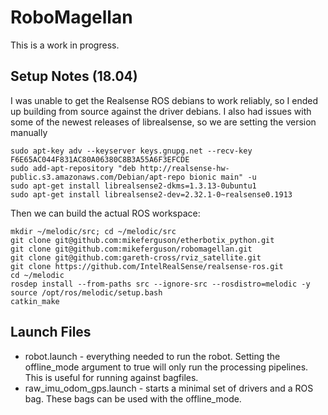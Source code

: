 # RoboMagellan

This is a work in progress.

## Setup Notes (18.04)

I was unable to get the Realsense ROS debians to work reliably, so I ended up
building from source against the driver debians. I also had issues with some
of the newest releases of librealsense, so we are setting the version manually

    sudo apt-key adv --keyserver keys.gnupg.net --recv-key F6E65AC044F831AC80A06380C8B3A55A6F3EFCDE
    sudo add-apt-repository "deb http://realsense-hw-public.s3.amazonaws.com/Debian/apt-repo bionic main" -u
    sudo apt-get install librealsense2-dkms=1.3.13-0ubuntu1
    sudo apt-get install librealsense2-dev=2.32.1-0~realsense0.1913

Then we can build the actual ROS workspace:

    mkdir ~/melodic/src; cd ~/melodic/src
    git clone git@github.com:mikeferguson/etherbotix_python.git
    git clone git@github.com:mikeferguson/robomagellan.git
    git clone git@github.com:gareth-cross/rviz_satellite.git
    git clone https://github.com/IntelRealSense/realsense-ros.git
    cd ~/melodic
    rosdep install --from-paths src --ignore-src --rosdistro=melodic -y
    source /opt/ros/melodic/setup.bash
    catkin_make

## Launch Files

 * robot.launch - everything needed to run the robot. Setting the offline_mode
   argument to true will only run the processing pipelines. This is useful for
   running against bagfiles.
 * raw_imu_odom_gps.launch - starts a minimal set of drivers and a ROS bag.
   These bags can be used with the offline_mode.
